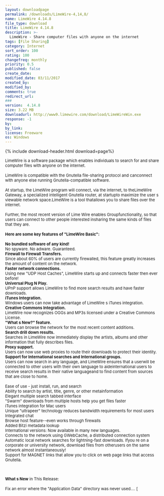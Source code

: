 ```yaml
---
layout: downloadpage
permalink: /downloads/LimeWire-4,14,8/
name: LimeWire 4.14.8
file_type: download
title: LimeWire 4.14.8
description: >-
  LimeWire - Share computer files with anyone on the internet
tags: [File Sharing]
category: Internet
sort_order: 100
rating: 100
changefreq: monthly
priority: 0.5
published: false
create_date: 
modified_date: 03/11/2017
created_by: 
modified_by: 
comments: true
redirect_url: 
### 
version:  4.14.8
size: 3.22 MB
downloadurl: http://www9.limewire.com/download/LimeWireWin.exe
response: -1
by: 
by_link: 
license: Freeware
os: Windows
---
```


{% include download-header.html download=page%}

<p style="fix-download-text !important">
<p><font size="2"><p>LimeWire is a software package which enables individuals to search for and share computer files with anyone on the internet.<br />
<br />
LimeWire is compatible with the Gnutella file-sharing protocol and canconnect with anyone else running Gnutella-compatible software. <br />
<br />
At startup, the LimeWire program will connect, via the internet, to theLimeWire Gateway, a specialized intelligent Gnutella router, at startupto maximize the user s viewable network space.LimeWire is a tool thatallows you to share files over the internet. <br />
<br />
Further, the most recent version of Lime Wire enables Groupfunctionality, so that users can connect to other people interested insharing the same kinds of files that they are.<br />
<br />
<span><strong>Here are some key features of "LimeWire Basic":</strong></span><br />
<br />
<strong>No bundled software of any kind!</strong><br />
No spyware. No adware. Guaranteed. <br />
<strong>Firewall to Firewall Transfers.</strong><br />
Since about 60% of users are currently firewalled, this feature greatly increases the amount of content on the network. <br />
<strong>Faster network connections.</strong><br />
Using new "UDP Host Caches", LimeWire starts up and connects faster then ever before! <br />
<strong>Universal Plug N Play.</strong><br />
UPnP support allows LimeWire to find more search results and have faster downloads. <br />
<strong>iTunes Integration.</strong><br />
Windows users can now take advantage of LimeWire s iTunes integration. <br />
<strong>Creative Commons Integration.</strong><br />
LimeWire now recognizes OGGs and MP3s licensed under a Creative Commons License. <br />
<strong>"What s New?" feature.</strong><br />
Users can browse the network for the most recent content additions. <br />
<strong>Search drill down results.</strong><br />
Searches in LimeWire now immediately display the artists, albums and other information that fully describes files. <br />
<strong>Proxy support.</strong><br />
Users can now use web proxies to route their downloads to protect their identity. <br />
<strong>Support for International searches and International groups.</strong><br />
Users can now search in any language, and LimeWire ensures that a userwill be connected to other users with their own language to aideinternational users to receive search results in their native languageand to find content from sources that are close to home. <br />
<br />
Ease of use - just install, run, and search <br />
Ability to search by artist, title, genre, or other metainformation <br />
Elegant multiple search tabbed interface <br />
"Swarm" downloads from multiple hosts help you get files faster <br />
iTunes integration for Mac users <br />
Unique "ultrapeer" technology reduces bandwidth requirements for most users <br />
Integrated chat <br />
Browse host feature--even works through firewalls <br />
Added Bitzi metadata lookup <br />
International versions: Now available in many new languages. <br />
Connects to the network using GWebCache, a distributed connection system <br />
Automatic local network searches for lightning-fast downloads. Ifyou re on a corporate or university network, download files from otherusers on the same network almost instantaneously! <br />
Support for MAGNET links that allow you to click on web page links that access Gnutella. <br />
</p>
<div class="celltext_big"><br />
<br />
<strong>What s New</strong> in This Release:<br />
<br />
Fix an error where the "Application Data" directory was never used.... [</div></p></p>
